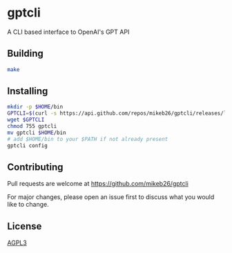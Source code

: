 # gptcli
A CLI based interface to OpenAI's GPT API

## Building

```bash
make
```

## Installing

```bash
mkdir -p $HOME/bin
GPTCLI=$(curl -s https://api.github.com/repos/mikeb26/gptcli/releases/latest | grep browser_download_url | cut -f4 -d\")
wget $GPTCLI
chmod 755 gptcli
mv gptcli $HOME/bin
# add $HOME/bin to your $PATH if not already present
gptcli config
```
## Contributing
Pull requests are welcome at https://github.com/mikeb26/gptcli

For major changes, please open an issue first to discuss what you
would like to change.

## License
[AGPL3](https://www.gnu.org/licenses/agpl-3.0.en.html)
